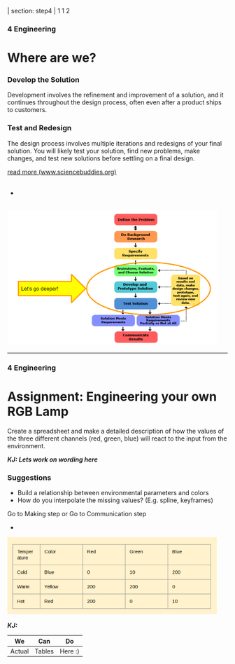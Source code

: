 | section: step4
| 1 1 2

### **4** Engineering

# Where are we?

### Develop the Solution

Development involves the refinement and improvement of a solution, and it continues throughout the design process, often even after a product ships to customers.

### Test and Redesign

The design process involves multiple iterations and redesigns of your final solution. You will likely test your solution, find new problems, make changes, and test new solutions before settling on a final design.

<a class="ternary" href="https://www.sciencebuddies.org/science-fair-projects/engineering-design-process/engineering-design-process-steps">
read more (www.sciencebuddies.org)</a>
<br/>
<br />
<f-next-button title="Next" />

-
<br/>

<img src="./imgs/cap4_1.PNG" style="width:95%; max-height:90%;"/>


---


### **4** Engineering

# Assignment: Engineering your own RGB Lamp

Create a spreadsheet  and make a detailed description of how the values of the three different channels (red, green, blue) will react to the input from the environment.

***KJ: Lets work on wording here***

### Suggestions

* Build a relationship between environmental parameters and colors
* How do you interpolate the missing values? (E.g. spline, keyframes)

<f-inline>
<a class="primary" @click="goto('step5')">Go to Making step</a>
or <a class="secondary" @click="goto('step6')">Go to Communication step</a>


-

<img src="./imgs/cap4_2.png" style="width:95%; max-height:90%;"/>

<p />

***KJ:***

We|Can|Do
---|---|---
Actual|Tables|Here :)